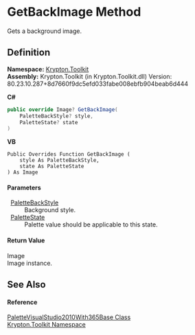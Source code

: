 # GetBackImage Method


Gets a background image.



## Definition
**Namespace:** <a href="79d2eac2-21f4-54ff-7552-b20c33c30600.md">Krypton.Toolkit</a>  
**Assembly:** Krypton.Toolkit (in Krypton.Toolkit.dll) Version: 80.23.10.287+8d7660f9dc5efd033fabe008ebfb904beab6d444

**C#**
``` C#
public override Image? GetBackImage(
	PaletteBackStyle? style,
	PaletteState? state
)
```
**VB**
``` VB
Public Overrides Function GetBackImage ( 
	style As PaletteBackStyle,
	state As PaletteState
) As Image
```



#### Parameters
<dl><dt>  <a href="c97e1038-2648-15dd-eb6c-99b5855419c6.md">PaletteBackStyle</a></dt><dd>Background style.</dd><dt>  <a href="93e626cd-00cf-240e-06c6-ab4d47e982ba.md">PaletteState</a></dt><dd>Palette value should be applicable to this state.</dd></dl>

#### Return Value
Image  
Image instance.

## See Also


#### Reference
<a href="cc2811a3-f5ff-6f9a-079b-56f1bab90e4e.md">PaletteVisualStudio2010With365Base Class</a>  
<a href="79d2eac2-21f4-54ff-7552-b20c33c30600.md">Krypton.Toolkit Namespace</a>  
